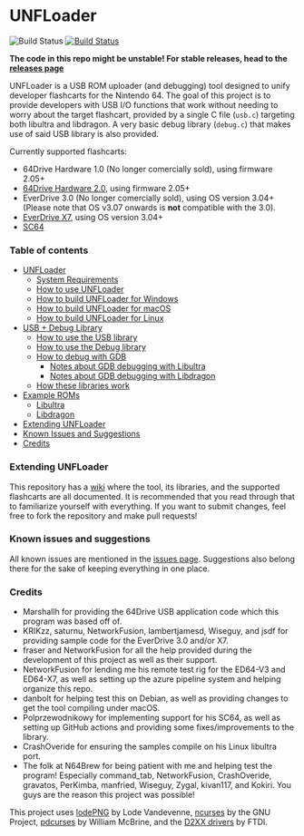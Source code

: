 # UNFLoader
![Build Status](https://github.com/buu342/N64-UNFLoader/actions/workflows/build.yml/badge.svg) [![Build Status](https://dev.azure.com/buu342/buu342/_apis/build/status/buu342.N64-UNFLoader?branchName=master)](https://dev.azure.com/buu342/buu342/_build/latest?definitionId=1&branchName=master)

**The code in this repo might be unstable! For stable releases, head to the [releases page](https://github.com/buu342/N64-UNFLoader/releases)**

UNFLoader is a USB ROM uploader (and debugging) tool designed to unify developer flashcarts for the Nintendo 64. The goal of this project is to provide developers with USB I/O functions that work without needing to worry about the target flashcart, provided by a single C file (`usb.c`) targeting both libultra and libdragon. A very basic debug library (`debug.c`) that makes use of said USB library is also provided.

Currently supported flashcarts:
* 64Drive Hardware 1.0 (No longer comercially sold), using firmware 2.05+
* [64Drive Hardware 2.0](http://64drive.retroactive.be/), using firmware 2.05+
* EverDrive 3.0 (No longer comercially sold), using OS version 3.04+ (Please note that OS v3.07 onwards is **not** compatible with the 3.0).
* [EverDrive X7](https://krikzz.com/store/home/55-everdrive-64-x7.html), using OS version 3.04+
* [SC64](https://github.com/Polprzewodnikowy/SummerCollection)


### Table of contents
* [UNFLoader](UNFLoader/README.md)
    - [System Requirements](UNFLoader/README.md#system-requirements)
    - [How to use UNFLoader](UNFLoader/README.md#how-to-use-unfloader)
    - [How to build UNFLoader for Windows](UNFLoader/README.md#how-to-build-unfloader-for-windows)
    - [How to build UNFLoader for macOS](UNFLoader/README.md#how-to-build-unfloader-for-macOS)
    - [How to build UNFLoader for Linux](UNFLoader/README.md#how-to-build-unfloader-for-linux)
* [USB + Debug Library](USB%2BDebug%20Library/README.md)
    - [How to use the USB library](USB%2BDebug%20Library/README.md#how-to-use-the-usb-library)
    - [How to use the Debug library](USB%2BDebug%20Library/README.md#how-to-use-the-debug-library)
    - [How to debug with GDB](USB%2BDebug%20Library/README.md#how-to-debug-with-gdb)
        * [Notes about GDB debugging with Libultra](USB%2BDebug%20Library/README.md#notes-about-gdb-debugging-with-libultra)
        * [Notes about GDB debugging with Libdragon](USB%2BDebug%20Library/README.md#notes-about-gdb-debugging-with-libdragon)
    - [How these libraries work](USB%2BDebug%20Library/README.md#how-these-libraries-work)
* [Example ROMs](Examples/README.md)
    - [Libultra](Examples/Libultra/README.md#libultra-examples)
    - [Libdragon](Examples/Libdragon/README.md#libdragon-examples)
* [Extending UNFLoader](#extending-unfloader)
* [Known Issues and Suggestions](#known-issues-and-suggestions)
* [Credits](#credits)


### Extending UNFLoader

This repository has a [wiki](https://github.com/buu342/N64-UNFLoader/wiki) where the tool, its libraries, and the supported flashcarts are all documented. It is recommended that you read through that to familiarize yourself with everything. If you want to submit changes, feel free to fork the repository and make pull requests!


### Known issues and suggestions

All known issues are mentioned in the [issues page](https://github.com/buu342/N64-UNFLoader/issues). Suggestions also belong there for the sake of keeping everything in one place.


### Credits
* Marshallh for providing the 64Drive USB application code which this program was based off of.
* KRIKzz, saturnu, NetworkFusion, lambertjamesd, Wiseguy, and jsdf for providing sample code for the EverDrive 3.0 and/or X7.
* fraser and NetworkFusion for all the help provided during the development of this project as well as their support.
* NetworkFusion for lending me his remote test rig for the ED64-V3 and ED64-X7, as well as setting up the azure pipeline system and helping organize this repo.
* danbolt for helping test this on Debian, as well as providing changes to get the tool compiling under macOS.
* Polprzewodnikowy for implementing support for his SC64, as well as setting up GitHub actions and providing some fixes/improvements to the library.
* CrashOveride for ensuring the samples compile on his Linux libultra port.
* The folk at N64Brew for being patient with me and helping test the program! Especially command_tab, NetworkFusion, CrashOveride, gravatos, PerKimba, manfried, Wiseguy, Zygal, kivan117, and Kokiri. You guys are the reason this project was possible!



This project uses [lodePNG](https://github.com/lvandeve/lodepng) by Lode Vandevenne, [ncurses](https://invisible-island.net/ncurses/) by the GNU Project, [pdcurses](https://github.com/wmcbrine/PDCurses) by William McBrine, and the [D2XX drivers](https://www.ftdichip.com/Drivers/D2XX.htm) by FTDI.
